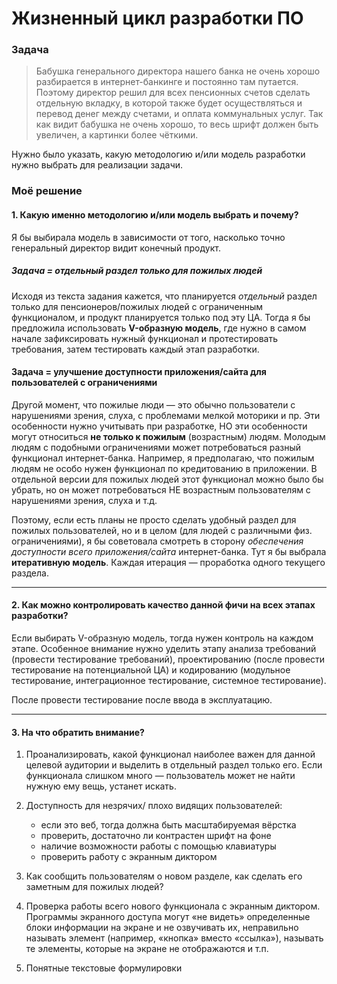# Жизненный цикл разработки ПО

### Задача
>Бабушка генерального директора нашего банка не очень хорошо разбирается в интернет-банкинге и постоянно там путается. Поэтому директор решил для всех пенсионных счетов сделать отдельную вкладку, в которой также будет осуществляться и перевод денег между счетами, и оплата коммунальных услуг. Так как видит бабушка не очень хорошо, то весь шрифт должен быть увеличен, а картинки более чёткими.

Нужно было указать, какую методологию и/или модель разработки нужно выбрать для реализации задачи.

### Моё решение
#### 1. Какую именно методологию и/или модель выбрать и почему?

Я бы выбирала модель в зависимости от того, насколько точно генеральный директор видит конечный продукт.

##### Задача = отдельный раздел только для пожилых людей
Исходя из текста задания кажется, что планируется *отдельный* раздел только для пенсионеров/пожилых людей с ограниченным функционалом, и продукт планируется только под эту ЦА. Тогда я бы предложила использовать **V-образную модель**, где нужно в самом начале зафиксировать нужный функционал и протестировать требования, затем тестировать каждый этап разработки.

#### Задача = улучшение доступности приложения/сайта для пользователей с ограничениями
Другой момент, что пожилые люди — это обычно пользователи с нарушениями зрения, слуха, с проблемами мелкой моторики и пр. Эти особенности нужно учитывать при разработке, НО эти особенности могут относиться **не только к пожилым** (возрастным) людям. Молодым людям с подобными ограничениями может потребоваться разный функционал интернет-банка.
Например, я предполагаю, что пожилым людям не особо нужен функционал по кредитованию в приложении. В отдельной версии для пожилых людей этот функционал можно было бы убрать, но он может потребоваться НЕ возрастным пользователям с нарушениями зрения, слуха и т.д.

Поэтому, если есть планы не просто сделать удобный раздел для пожилых пользователей, но и в целом (для людей с различными  физ. ограничениями), я бы советовала смотреть в сторону *обеспечения доступности всего приложения/сайта* интернет-банка. Тут я бы выбрала **итеративную модель**. Каждая итерация — проработка одного текущего раздела.

***

#### 2. Как можно контролировать качество данной фичи на всех этапах разработки?
Если выбирать V-образную модель, тогда нужен контроль на каждом этапе. Особенное внимание нужно уделить этапу анализа требований (провести тестирование требований), проектированию (после провести тестирование на потенциальной ЦА) и кодированию (модульное тестирование, интеграционное тестирование, системное тестирование).

После провести тестирование после ввода в эксплуатацию.

***

#### 3. На что обратить внимание?
1. Проанализировать, какой функционал наиболее важен для данной целевой аудитории и выделить в отдельный раздел только его. Если функционала слишком много — пользователь может не найти нужную ему вещь, устанет искать.

2. Доступность для незрячих/ плохо видящих пользователей: 
   - если это веб, тогда должна быть масштабируемая вёрстка 
   - проверить, достаточно ли контрастен шрифт на фоне 
   - наличие возможности работы с помощью клавиатуры 
   - проверить работу с экранным диктором
   
3. Как сообщить пользователям о новом разделе, как сделать его заметным для пожилых людей?

4. Проверка работы всего нового функционала с экранным диктором. Программы экранного доступа могут «не видеть» определенные блоки информации на экране и не озвучивать их, неправильно называть элемент (например, «кнопка» вместо «ссылка»), называть те элементы, которые на экране не отображаются и т.п.

5. Понятные текстовые формулировки

